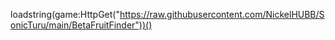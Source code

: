 loadstring(game:HttpGet("https://raw.githubusercontent.com/NickelHUBB/SonicTuru/main/BetaFruitFinder"))()
